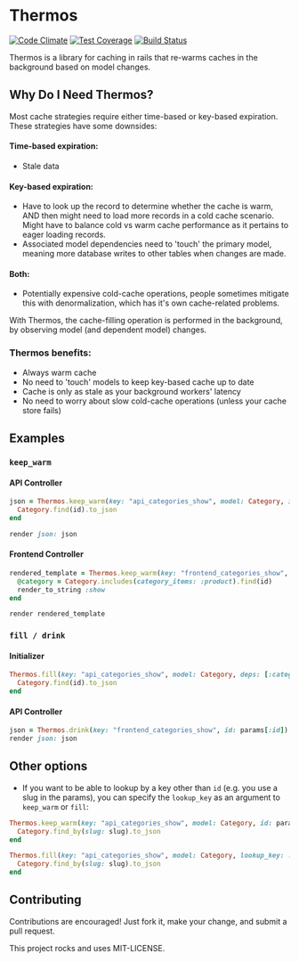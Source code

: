 # Thermos
[![Code Climate](https://codeclimate.com/github/athal7/thermos/badges/gpa.svg)](https://codeclimate.com/github/athal7/thermos)
[![Test Coverage](https://codeclimate.com/github/athal7/thermos/badges/coverage.svg)](https://codeclimate.com/github/athal7/thermos/coverage)
[![Build Status](https://travis-ci.org/athal7/thermos.svg?branch=master)](https://travis-ci.org/athal7/thermos)

Thermos is a library for caching in rails that re-warms caches in the background based on model changes.

## Why Do I Need Thermos?
Most cache strategies require either time-based or key-based expiration. These strategies have some downsides:

#### Time-based expiration:
- Stale data

#### Key-based expiration:
- Have to look up the record to determine whether the cache is warm, AND then might need to load more records in a cold cache scenario. Might have to balance cold vs warm cache performance as it pertains to eager loading records.
- Associated model dependencies need to 'touch' the primary model, meaning more database writes to other tables when changes are made.

#### Both:
- Potentially expensive cold-cache operations, people sometimes mitigate this with denormalization, which has it's own cache-related problems.

With Thermos, the cache-filling operation is performed in the background, by observing model (and dependent model) changes. 

### Thermos benefits:
- Always warm cache
- No need to 'touch' models to keep key-based cache up to date
- Cache is only as stale as your background workers' latency
- No need to worry about slow cold-cache operations (unless your cache store fails)

## Examples

### `keep_warm`
#### API Controller
```ruby
json = Thermos.keep_warm(key: "api_categories_show", model: Category, id: params[:id], deps: [:category_items, :products]) do |id|
  Category.find(id).to_json
end

render json: json
```

#### Frontend Controller
```ruby
rendered_template = Thermos.keep_warm(key: "frontend_categories_show", model: Category, id: params[:id], deps: [:category_items, :products]) do |id|
  @category = Category.includes(category_items: :product).find(id)
  render_to_string :show
end

render rendered_template
```

### `fill / drink`
#### Initializer
```ruby
Thermos.fill(key: "api_categories_show", model: Category, deps: [:category_items, :products]) do |id|
  Category.find(id).to_json
end
```

#### API Controller
```ruby
json = Thermos.drink(key: "frontend_categories_show", id: params[:id])
render json: json
```

## Other options
- If you want to be able to lookup by a key other than `id` (e.g. you use a slug in the params), you can specify the `lookup_key` as an argument to `keep_warm` or `fill`:
```ruby
Thermos.keep_warm(key: "api_categories_show", model: Category, id: params[:slug], lookup_key: :slug) do |slug|
  Category.find_by(slug: slug).to_json
end

Thermos.fill(key: "api_categories_show", model: Category, lookup_key: :slug) do |slug|
  Category.find_by(slug: slug).to_json
end
```

## Contributing
Contributions are encouraged! Just fork it, make your change, and submit a pull request.

This project rocks and uses MIT-LICENSE.
